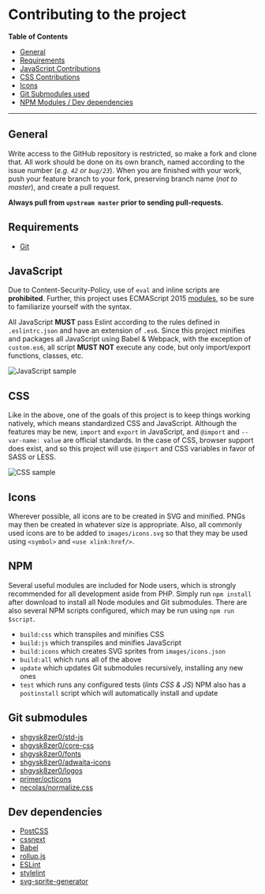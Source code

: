 # Contributing to the project
**Table of Contents**
- [General](#general)
- [Requirements](#requirements)
- [JavaScript Contributions](#javascript)
- [CSS Contributions](#css)
- [Icons](#icons)
- [Git Submodules used](#git-submodules)
- [NPM Modules / Dev dependencies](#dev-dependencies)

- - -

## General
Write access to the GitHub repository is restricted, so make a fork and clone that. All work should be done on its own branch, named according to the issue number (*e.g. `42` or `bug/23`*). When you are finished with your work, push your feature branch to your fork, preserving branch name (*not to master*), and create a pull request.

**Always pull from `upstream master` prior to sending pull-requests.**

## Requirements
- [Git](https://www.git-scm.com/download/)

## JavaScript
Due to Content-Security-Policy, use of `eval` and inline scripts are **prohibited**. Further, this project uses ECMAScript 2015  [modules](http://exploringjs.com/es6/ch_modules.html), so be sure to familiarize yourself with the syntax.

All JavaScript **MUST** pass Eslint according to the rules defined in `.eslintrc.json`
and have an extension of `.es6`.
Since this project minifies and packages all JavaScript using Babel & Webpack, with
the exception of `custom.es6`, all script **MUST NOT** execute any code, but only
import/export functions, classes, etc.

![JavaScript sample](https://i.imgur.com/Ac0fKZu.png)

## CSS
Like in the above, one of the goals of this project is to keep things working natively, which means standardized CSS and JavaScript. Although the features may be new, `import` and `export` in JavaScript, and `@import` and `--var-name: value` are official standards. In the case of CSS, browser support does exist, and so this project will use `@import` and CSS variables in favor of SASS or LESS.

![CSS sample](https://i.imgur.com/j4sC5qv.png)

## Icons
Wherever possible, all icons are to be created in SVG and minified. PNGs may then be created in whatever size is appropriate. Also, all commonly used icons are to be added to `images/icons.svg` so that they may be used using `<symbol>` and `<use xlink:href/>`.

## NPM
Several useful modules are included for Node users, which is strongly recommended for all development aside from PHP. Simply run `npm install` after download to install all Node modules and Git submodules. There are also several NPM scripts configured, which may be run using `npm run $script`.
- `build:css` which transpiles and minifies CSS
- `build:js` which transpiles and minifies JavaScript
- `build:icons` which creates SVG sprites from `images/icons.json`
- `build:all` which runs all of the above
- `update` which updates Git submodules recursively, installing any new ones
- `test` which runs any configured tests (*lints CSS & JS*)
NPM also has a `postinstall` script which will automatically install and update

## Git submodules
- [shgysk8zer0/std-js](https://github.com/shgysk8zer0/std-js/)
- [shgysk8zer0/core-css](https://github.com/shgysk8zer0/core-css/)
- [shgysk8zer0/fonts](https://github.com/shgysk8zer0/fonts/)
- [shgysk8zer0/adwaita-icons](https://github.com/shgysk8zer0/adwaita-icons/)
- [shgysk8zer0/logos](https://github.com/shgysk8zer0/logos/)
- [primer/octicons](https://github.com/primer/octicons/)
- [necolas/normalize.css](https://github.com/necolas/normalize.css/)

## Dev dependencies
- [PostCSS](http://postcss.org/)
- [cssnext](http://cssnext.io/)
- [Babel](https://babeljs.io/)
- [rollup.js](https://rollupjs.org/)
- [ESLint](http://eslint.org/)
- [stylelint](https://stylelint.io/)
- [svg-sprite-generator](https://github.com/frexy/svg-sprite-generator)
